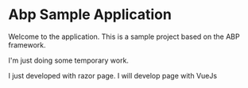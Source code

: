 # Abp Sample Application
Welcome to the application. This is a sample project based on the ABP framework. 

I'm just doing some temporary work.

I just developed with razor page. I will develop page with VueJs
